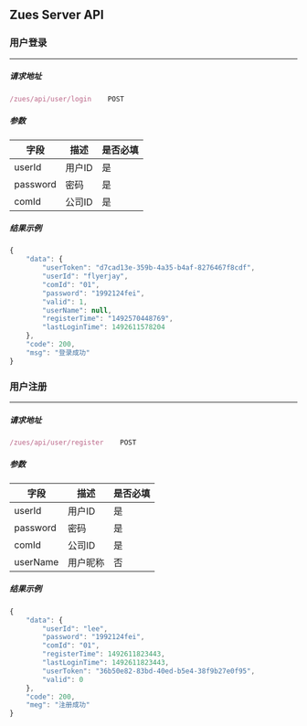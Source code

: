 ## Zues Server API

### 用户登录
------
##### 请求地址
```javascript
/zues/api/user/login    POST
```
##### 参数
字段 | 描述 | 是否必填
------|------------|-----
userId | 用户ID | 是
password | 密码 | 是
comId | 公司ID | 是
##### 结果示例
```javascript
{
    "data": {
        "userToken": "d7cad13e-359b-4a35-b4af-8276467f8cdf",
        "userId": "flyerjay",
        "comId": "01",
        "password": "1992124fei",
        "valid": 1,
        "userName": null,
        "registerTime": "1492570448769",
        "lastLoginTime": 1492611578204
    },
    "code": 200,
    "msg": "登录成功"
}
```
### 用户注册
------
##### 请求地址
```javascript
/zues/api/user/register    POST
```
##### 参数
字段 | 描述 | 是否必填
------|------------|-----
userId | 用户ID | 是
password | 密码 | 是
comId | 公司ID | 是
userName | 用户昵称 | 否
##### 结果示例
```javascript
{
    "data": {
        "userId": "lee",
        "password": "1992124fei",
        "comId": "01",
        "registerTime": 1492611823443,
        "lastLoginTime": 1492611823443,
        "userToken": "36b50e82-83bd-40ed-b5e4-38f9b27e0f95",
        "valid": 0
    },
    "code": 200,
    "meg": "注册成功"
}
```